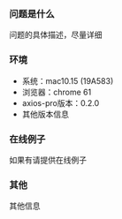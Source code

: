 ### 问题是什么
问题的具体描述，尽量详细

### 环境
- 系统：mac10.15 (19A583)
- 浏览器：chrome 61
- axios-pro版本：0.2.0
- 其他版本信息

### 在线例子
如果有请提供在线例子

### 其他
其他信息
